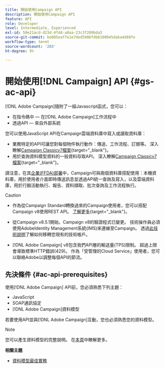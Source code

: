 ```yaml
---
title: 開始使用Campaign API
description: 開始使用Campaign API
feature: API
role: Developer
level: Intermediate, Experienced
exl-id: 50e21acd-d23d-4fdd-a8aa-23c3f209bda3
source-git-commit: be085eaf7e1e7ded5986fdb6100045daba4d88fe
workflow-type: tm+mt
source-wordcount: '283'
ht-degree: 9%

---
```


# 開始使用[!DNL Campaign] API {#gs-ac-api}

[!DNL Adobe Campaign]隨附了一組Javascript函式，您可以：

* 在指令碼中 — 在[!DNL Adobe Campaign]工作流程中
* 透過API — 來自外部系統

您可以使用JavaScript API在Campaign雲端資料庫中寫入或讀取資料庫：

* 業務特定的API可讓您對每個物件執行動作：傳送、工作流程、訂閱等。 深入瞭解[Campaign Classicv7檔案](https://experienceleague.adobe.com/docs/campaign-classic/using/configuring-campaign-classic/api/business-oriented-apis.html?lang=zh-Hant){target="_blank"}。
* 用於查詢資料模型資料的一般資料存取API。 深入瞭解[Campaign Classicv7檔案](https://experienceleague.adobe.com/docs/campaign-classic/using/configuring-campaign-classic/api/data-oriented-apis.html?lang=zh-Hant){target="_blank"}。

請注意，在其[企業(FFDA)部署](../architecture/enterprise-deployment.md)中，Campaign可與兩個資料庫搭配使用：本機資料庫，用於使用者介面即時傳送訊息並透過API統一查詢及寫入，以及雲端資料庫，用於行銷活動執行、報告、資料擷取、批次查詢及工作流程執行。

>[!CAUTION]
>
>* 作為從Campaign Standard轉換過來的Campaign使用者，您可以搭配Campaign v8使用REST API。 [了解更多](https://experienceleague.adobe.com/zh-hant/docs/experience-cloud/campaign/apis/get-started-apis){target="_blank"}。
>
>* 從Campaign v8.5.1開始，Campaign v8的驗證程式已變更。 技術操作員必須使用AdobeIdentity Management系統(IMS)來連線至Campaign。 透過[此技術說明](../../technotes/upgrades/ims-migration.md)了解如何移轉您現有的技術帳戶。
>
>* [!DNL Adobe Campaign] v8包含我們API層的輸送量(TPS)限制。 超過上限會導致標準HTTP錯誤(429)。 作為「受管理的Cloud Service」使用者，您可以聯絡Adobe以調整每個API的節流。
> 

## 先決條件 {#ac-api-prerequisites}

使用[!DNL Adobe Campaign] API前，您必須熟悉下列主題：

* JavaScript
* SOAP通訊協定
* [!DNL Adobe Campaign]資料模型

若要使用API並與[!DNL Adobe Campaign]互動，您也必須熟悉您的資料模型。

>[!NOTE]
>您可以產生資料模型的完整說明。 在[本頁](datamodel.md)中瞭解更多。


**相關主題**

* [資料模型最佳實務](datamodel-best-practices.md)
